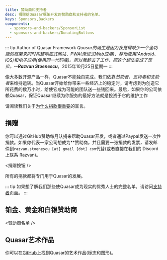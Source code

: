```yaml
---
title: 赞助商和支持者
desc: 捐赠给Quasar框架开发的赞助商和支持者的名单。
keys: Sponsors,Backers
components:
  - sponsors-and-backers/SponsorList
  - sponsors-and-backers/DonatingButtons
---
```


::: tip Author of Quasar Framework
*Quasar的诞生是因为我觉得缺少一个全功能的框架来同时构建响应式网站、PWA(渐进式Web应用)、移动应用(Android、iOS)和电子应用(使用同一代码库)。所以我辞去了工作，把这个想法变成了现实。**--Razvan Stoenescu***，2015年10月25日星期一
:::

像大多数开源产品一样，Quasar不能独自完成。我们依靠*赞助者、支持者和支助者*来维持运转。当Quasar开始给你带来一些经济上的稳定时，请考虑到为创造它所花费的数万小时，给使它成为可能的团队送一些钱回来。最后，如果你的公司依赖Quasar，保证Quasar继续为你服务的最好方法就是投资于它的维护工作

请阅读我们关于[为什么捐款很重要](/why-donate)的宣言。

## 捐赠
你可以通过GitHub赞助每月认捐来帮助Quasar开发，或者通过Paypal发送一次性捐款。如果你代表一家公司想成为**赞助商，并且需要一张捐款的发票，请发邮件到`razvan.stoenescu [at] gmail [dot] com`代替(或者直接在我们的 Discord 上联系 Razvan)。

<捐赠按钮 />

所有的捐款都将专门用于Quasar的发展。

::: tip
如果想了解我们那些使Quasar成为现实的优秀人士的完整名单，请访问[支持者](https://github.com/quasarframework/quasar/blob/dev/backers.md)页面。
:::

## 铂金、黄金和白银赞助商

<赞助商名单 />

## Quasar艺术作品

你可以在[GitHub](https://github.com/quasarframework/quasar-art)上找到Quasar的艺术作品(标志和图形)。

